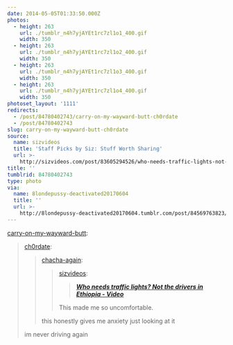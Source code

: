 ```yaml
---
date: 2014-05-05T01:33:50.000Z
photos:
  - height: 263
    url: ./tumblr_n4h7yjAYEt1rc7zl1o1_400.gif
    width: 350
  - height: 263
    url: ./tumblr_n4h7yjAYEt1rc7zl1o2_400.gif
    width: 350
  - height: 263
    url: ./tumblr_n4h7yjAYEt1rc7zl1o3_400.gif
    width: 350
  - height: 263
    url: ./tumblr_n4h7yjAYEt1rc7zl1o4_400.gif
    width: 350
photoset_layout: '1111'
redirects:
  - /post/84780402743/carry-on-my-wayward-butt-ch0rdate
  - /post/84780402743
slug: carry-on-my-wayward-butt-ch0rdate
source:
  name: sizvideos
  title: 'Staff Picks by Siz: Stuff Worth Sharing'
  url: >-
    http://sizvideos.com/post/83605294526/who-needs-traffic-lights-not-the-drivers-in
title: ''
tumblrid: 84780402743
type: photo
via:
  name: 8londepussy-deactivated20170604
  title: ''
  url: >-
    http://8londepussy-deactivated20170604.tumblr.com/post/84569763823/carry-on-my-wayward-butt-ch0rdate
---
```

<p><a class="tumblr_blog" href="http://byke.co.vu/post/83749848202">carry-on-my-wayward-butt</a>:</p>
<blockquote>
<p><a class="tumblr_blog" href="http://ch0rdate.tumblr.com/post/83716696970/chacha-again-sizvideos-who-needs-traffic">ch0rdate</a>:</p>
<blockquote>
<p><a class="tumblr_blog" href="http://chacha-again.tumblr.com/post/83657928999/sizvideos-who-needs-traffic-lights-not-the">chacha-again</a>:</p>
<blockquote>
<p><a class="tumblr_blog" href="http://sizvideos.tumblr.com/post/83605294526/who-needs-traffic-lights-not-the-drivers-in">sizvideos</a>:</p>
<blockquote>
<p><a href="http://siz.io/s/wtf/v/meskel-square-addis-abeba?srctum"><strong><em>Who needs traffic lights? Not the drivers in Ethiopia - Video</em></strong></a></p>
</blockquote>
<p>This made me so uncomfortable.</p>
</blockquote>
<p>this honestly gives me anxiety just looking at it</p>
</blockquote>
<p>im never driving again</p>
</blockquote>
